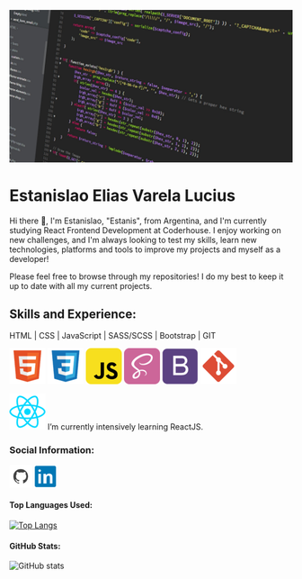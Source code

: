 ![Frontend React JS Developer](https://github.com/EstanisEVL/EstanisEVL/blob/master/aboutme-banner.jpg)

# Estanislao Elias Varela Lucius
Hi there 👋, I'm Estanislao, "Estanis", from Argentina, and I'm currently studying React Frontend Development at Coderhouse. I enjoy working on new challenges, and I'm always looking to test my skills, learn new technologies, platforms and tools to improve my projects and myself as a developer!

Please feel free to browse through my repositories! I do my best to keep it up to date with all my current projects.

## Skills and Experience:

HTML | CSS | JavaScript | SASS/SCSS | Bootstrap | GIT

![HTML](https://github.com/EstanisEVL/EstanisEVL/blob/master/html.png) ![CSS](https://github.com/EstanisEVL/EstanisEVL/blob/master/css.png) ![JavaScript](https://github.com/EstanisEVL/EstanisEVL/blob/master/javascript.png) ![SASS/SCSS](https://github.com/EstanisEVL/EstanisEVL/blob/master/sass.png) ![Bootstrap](https://github.com/EstanisEVL/EstanisEVL/blob/master/bootstrap.png) ![GIT](https://github.com/EstanisEVL/EstanisEVL/blob/master/git.png)

![ReactJS](https://github.com/EstanisEVL/EstanisEVL/blob/master/ReactJS.png) I’m currently intensively learning ReactJS.

### Social Information:
[<img src='https://github.com/EstanisEVL/EstanisEVL/blob/master/github.png' alt='github' height='40'>](https://github.com/EstanisEVL)  [<img src='https://github.com/EstanisEVL/EstanisEVL/blob/master/LinkedIn.png' alt='linkedin' height='40'>](https://www.linkedin.com/in/estanislao-elias-varela-lucius-developer/)  

#### Top Languages Used:
[![Top Langs](https://github-readme-stats.vercel.app/api/top-langs/?username=EstanisEVL)](https://github.com/anuraghazra/github-readme-stats)

#### GitHub Stats:
![GitHub stats](https://github-readme-stats.vercel.app/api?username=EstanisEVL&show_icons=true)  
